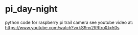 # pi_day-night
python code for raspberry pi trail camera
see youtube video at:  https://www.youtube.com/watch?v=kS9nv2RRtro&t=50s

